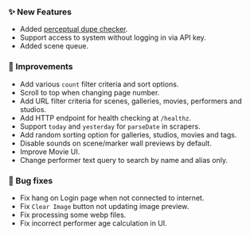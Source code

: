 ### ✨ New Features
* Added [perceptual dupe checker](/settings?tab=duplicates).
* Support access to system without logging in via API key.
* Added scene queue.

### 🎨 Improvements
* Add various `count` filter criteria and sort options.
* Scroll to top when changing page number.
* Add URL filter criteria for scenes, galleries, movies, performers and studios.
* Add HTTP endpoint for health checking at `/healthz`.
* Support `today` and `yesterday` for `parseDate` in scrapers.
* Add random sorting option for galleries, studios, movies and tags.
* Disable sounds on scene/marker wall previews by default.
* Improve Movie UI.
* Change performer text query to search by name and alias only.

### 🐛 Bug fixes
* Fix hang on Login page when not connected to internet.
* Fix `Clear Image` button not updating image preview.
* Fix processing some webp files.
* Fix incorrect performer age calculation in UI.

